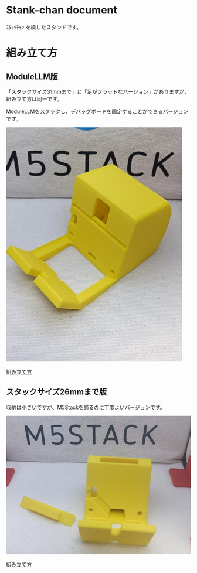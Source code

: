 # Stank-chan document

ｽﾀｯｸﾁｬﾝ を模したスタンドです。

# 組み立て方

## ModuleLLM版
「スタックサイズ31mmまで」と「足がフラットなバージョン」がありますが、組み立て方は同一です。

ModuleLLMをスタックし、デバッグボードを固定することができるバージョンです。

<img src="./images/02.jpg">

[組み立て方](./README_llm.md)

## スタックサイズ26mmまで版

収納は小さいですが、M5Stackを飾るのに丁度よいバージョンです。

<img src="./images/08.jpg">

[組み立て方](./README_small.md)




